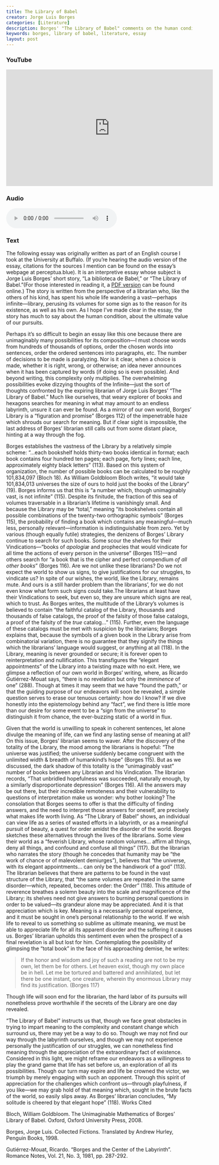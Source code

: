 ```yaml
---
title: The Library of Babel
creator: Jorge Luis Borges
categories: [Literature]
description: Borges' "The Library of Babel" comments on the human condition & our search for meaning.
keywords: borges, library of babel, literature, essay
layout: post
---
```


### YouTube
<iframe width="560" height="315" src="https://youtu.be/oVIVk9eRIb4" frameborder="0" allow="accelerometer; autoplay; encrypted-media; gyroscope; picture-in-picture" allowfullscreen></iframe>

### Audio
<audio controls>
  <source src="https://firebasestorage.googleapis.com/v0/b/perceptua-b6ea3.appspot.com/o/public%2FThe%20Library%20of%20Babel.wav?alt=media&token=9c78dbf9-8c6f-4a32-9fc2-3734bbf7164e">
</audio>

### Text
The following essay was originally written as part of an English course I took at the University at Buffalo. (If you’re hearing the audio version of the essay, citations for the sources I mention can be found on the essay’s webpage at perceptua.blue). It is an interpretive essay whose subject is Jorge Luis Borges’ short story, “La biblioteca de Babel,” or “The Library of Babel.”(For those interested in reading it, a [PDF version][1] can be found online.) The story is written from the perspective of a librarian who, like the others of his kind, has spent his whole life wandering a vast—perhaps infinite—library, perusing its volumes for some sign as to the reason for its existence, as well as his own. As I hope I’ve made clear in the essay, the story has much to say about the human condition, about the ultimate value of our pursuits.

Perhaps it’s so difficult to begin an essay like this one because there are unimaginably many possibilities for its composition—I must choose words from hundreds of thousands of options, order the chosen words into sentences, order the ordered sentences into paragraphs, etc. The number of decisions to be made is paralyzing. Nor is it clear, when a choice is made, whether it is right, wrong, or otherwise; an idea never announces when it has been captured by words (if doing so is even possible). And beyond writing, this complexity only multiplies. The overwhelming possibilities evoke dizzying thoughts of the Infinite—just the sort of thoughts confronted by the expiring librarian of Jorge Luis Borges’ “The Library of Babel.” Much like ourselves, that weary explorer of books and hexagons searches for meaning in what may amount to an endless labyrinth, unsure it can ever be found. As a mirror of our own world, Borges’ Library is a “figuration and promise” (Borges 112) of the impenetrable haze which shrouds our search for meaning. But if clear sight is impossible, the last address of Borges’ librarian still calls out from some distant place, hinting at a way through the fog.

Borges establishes the vastness of the Library by a relatively simple scheme: “…each bookshelf holds thirty-two books identical in format; each book contains four hundred ten pages; each page, forty lines; each line, approximately eighty black letters” (113). Based on this system of organization, the number of possible books can be calculated to be roughly 101,834,097 (Bloch 18). As William Goldbloom Bloch writes, “it would take 101,834,013 universes the size of ours to hold just the books of the Library” (19). Borges informs us that this is “a number which, though unimaginably vast, is not infinite” (115). Despite its finitude, the fraction of this sea of volumes traversable in a librarian’s lifetime is vanishingly small. And because the Library may be “total,” meaning “its bookshelves contain all possible combinations of the twenty-two orthographic symbols” (Borges 115), the probability of finding a book which contains any meaningful—much less, personally relevant—information is indistinguishable from zero. Yet by various (though equally futile) strategies, the denizens of Borges’ Library continue to search for such books. Some scour the shelves for their Vindications—“books of *apologiæ* and prophecies that would vindicate for all time the actions of every person in the universe” (Borges 115)—and others search for “a book that is the cipher and perfect compendium *of all other books*” (Borges 116). Are we not unlike these librarians? Do we not expect the world to show us signs, to give justifications for our struggles, to vindicate us? In spite of our wishes, the world, like the Library, remains mute. And ours is a  still harder problem than the librarians’, for we do not even know what form such signs could take.The librarians at least have their Vindications to seek, but even so, they are unsure which signs are real, which to trust. As Borges writes, the multitude of the Library’s volumes is believed to contain “the faithful catalog of the Library, thousands and thousands of false catalogs, the proof of the falsity of those false catalogs, a proof of the falsity of the *true* catalog…” (115). Further, even the language of these catalogs must be met with suspicion by the librarians; Borges explains that, because the symbols of a given book in the Library arise from combinatorial variation, there is no guarantee that they signify the things which the librarians’ language would suggest, or anything at all (118). In the Library, meaning is never grounded or secure; it is forever open to reinterpretation and nullification. This transfigures the “elegant appointments” of the Library into a twisting maze with no exit. Here, we glimpse a reflection of our own world in Borges’ writing, where, as Ricardo Gutiérrez-Mouat says, “there is no revelation but only the *imminence* of one” (288). Though at times it may seem that we have “found the path,” or that the guiding purpose of our endeavors will soon be revealed, a simple question serves to erase our tenuous certainty: how do I know? If we dive honestly into the epistemology behind any “fact”, we find there is little more than our desire for some event to be a “sign from the universe” to distinguish it from chance, the ever-buzzing static of a world in flux.

Given that the world is unwilling to speak in coherent sentences, let alone divulge the meaning of life, can we find any lasting sense of meaning at all? On this issue, Borges’ librarian seems to waver. After the discovery of the totality of the Library, the mood among the librarians is hopeful: “The universe was justified; the universe suddenly became congruent with the unlimited width & breadth of humankind’s hope” (Borges 115). But as we discussed, the dark shadow of this totality is the “unimaginably vast” number of books between any Librarian and his Vindication. The librarian records, “That unbridled hopefulness was succeeded, naturally enough, by a similarly disproportionate depression” (Borges 116). All the answers may be out there, but their incredible remoteness and their vulnerability to questions of interpretation make us wonder: why bother looking? The consolation that Borges seems to offer is that the difficulty of finding answers, and the need to interpret those answers for oneself, are precisely what makes life worth living. As “The Library of Babel” shows, an individual can view life as a series of wasted efforts in a labyrinth, or as a meaningful pursuit of beauty, a quest for order amidst the disorder of the world. Borges sketches these alternatives through the lives of the librarians. Some view their world as a “feverish Library, whose random volumes… affirm all things, deny all things, and confound and confuse all things” (117). But the librarian who narrates the story (though he concedes that humanity may be “the work of chance or of malevolent demiurges”), believes that “the universe, with its elegant appointments… can only be the handiwork of a god” (113). The librarian believes that there are patterns to be found in the vast structure of the Library, that “the same volumes are repeated in the same disorder—which, repeated, becomes order: the Order” (118). This attitude of reverence breathes a solemn beauty into the scale and magnificence of the Library; its shelves need not give answers to burning personal questions in order to be valued—its grandeur alone may be appreciated. And it is that appreciation which is key. Meaning is a necessarily personal experience, and it must be sought in one’s personal relationship to the world. If we wish life to reveal to us something so sublime as ultimate meaning, we must be able to appreciate life for all its apparent disorder and the suffering it causes us. Borges’ librarian upholds this sentiment even when the prospect of a final revelation is all but lost for him. Contemplating the possibility of glimpsing the “total book” in the face of his approaching demise, he writes:

>If the honor and wisdom and joy of such a reading are not to be my own, let them be for others. Let heaven exist, though my own place be in hell. Let me be tortured and battered and annihilated, but let there be one instant, one creature, wherein thy enormous Library may find its justification. (Borges 117)

Though life will soon end for the librarian, the hard labor of its pursuits will nonetheless prove worthwhile if the secrets of the Library are one day revealed.

“The Library of Babel” instructs us that, though we face great obstacles in trying to impart meaning to the complexity and constant change which surround us, there may yet be a way to do so. Though we may not find our way through the labyrinth ourselves, and though we may not experience personally the justification of our struggles, we can nonetheless find meaning through the appreciation of the extraordinary fact of existence. Considered in this light, we might reframe our endeavors as a willingness to play the grand game that life has set before us, an exploration of all its possibilities. Though our turn may expire and life be crowned the victor, we triumph by merely engaging with such an opponent. Through this spirit of appreciation for the challenges which confront us—through playfulness, if you like—we may grab hold of that meaning which, sought in the brute facts of the world, so easily slips away. As Borges’ librarian concludes, “My solitude is cheered by that elegant hope” (118).
Works Cited

Bloch, William Goldbloom. The Unimaginable Mathematics of Borges’ Library of Babel. Oxford, Oxford University Press, 2008.

Borges, Jorge Luis. Collected Fictions. Translated by Andrew Hurley, Penguin Books, 1998.

Gutiérrez-Mouat, Ricardo. “Borges and the Center of the Labyrinth”. Romance Notes, Vol. 21, No. 3, 1981, pp. 287-292.

[1]: https://sites.evergreen.edu/politicalshakespeares/wp-content/uploads/sites/226/2015/12/Borges-The-Library-of-Babel.pdf





